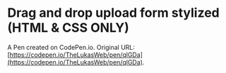 # Drag and drop upload form stylized (HTML & CSS ONLY)

A Pen created on CodePen.io. Original URL: [https://codepen.io/TheLukasWeb/pen/qlGDa](https://codepen.io/TheLukasWeb/pen/qlGDa).

